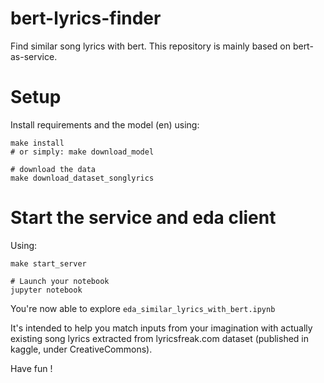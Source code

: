 # bert-lyrics-finder
Find similar song lyrics with bert.
This repository is mainly based on bert-as-service.

# Setup
Install requirements and the model (en) using:
```
make install
# or simply: make download_model

# download the data
make download_dataset_songlyrics
```

# Start the service and eda client
Using:
```
make start_server

# Launch your notebook
jupyter notebook
```

You're now able to explore `eda_similar_lyrics_with_bert.ipynb`

It's intended to help you match inputs from your imagination with actually existing song lyrics extracted from lyricsfreak.com dataset (published in kaggle, under CreativeCommons).

Have fun !
